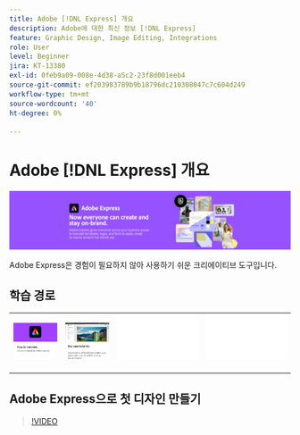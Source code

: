```yaml
---
title: Adobe [!DNL Express] 개요
description: Adobe에 대한 최신 정보 [!DNL Express]
feature: Graphic Design, Image Editing, Integrations
role: User
level: Beginner
jira: KT-13380
exl-id: 0feb9a09-008e-4d38-a5c2-23f8d001eeb4
source-git-commit: ef203983789b9b18796dc210308047c7c604d249
workflow-type: tm+mt
source-wordcount: '40'
ht-degree: 0%

---
```


# Adobe [!DNL Express] 개요

![Express 히어로 이미지](../assets/Express.png)

Adobe Express은 경험이 필요하지 않아 사용하기 쉬운 크리에이티브 도구입니다.

## 학습 경로

<table style="table-layout:fixed">
<tr>
   <td>
      <a href="overview-express-how-to.md">
         <img alt="Adobe Express 방법 Tutorials" src="assets/how-to-tutorials.png" />
      </a>
  </td>
  <td>
      <a href="overview-express-use-case-tutorials.md">
         <img alt="Adobe Express 사용 사례 튜토리얼" src="assets/use-case-tutorials.png" />
      </a>
   </td>
   <td>
    <img alt="스페이서" src="../assets/Whitespacer.png" />
    <div>
    <br>
  </td>
  <td>
    <img alt="스페이서" src="../assets/Whitespacer.png" />
    <div>
    <br>
  </td>
</tr>
</table>

## Adobe Express으로 첫 디자인 만들기

>[!VIDEO](https://video.tv.adobe.com/v/3420225?quality=12&learn=on&hidetitle=true)